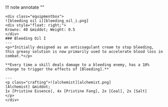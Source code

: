 !!! note annotate ""

    <div class="equipmentbox">
    ![bleeding oil i][bleeding_oil_i.png]
    <div style="float: right;">
    Krowns: 40 &middot; Weight: 0.5
    </div>
    ### Bleeding Oil I
    ---
    <p>*Initially designed as an anticoagulant cream to stop bleeding, this greasy solution is now primarily used to accelerate blood loss in combat.*</p>

    **Every time a skill deals damage to a bleeding enemy, has a 10% change to trigger the effects of [Bleeding].**

    ---
    <p class="crafting">![alchemist][alchemist.png] 
    [Alchemist] &middot; 
    1x [Pristine Essence], 4x [Pristine Fang], 2x [Coal], 2x [Salt]
    </p>
    </div>